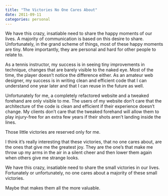 ```yaml
---
title: "The Victories No One Cares About"
date: 2011-09-11
categories: personal
---
```


We have this crazy, insatiable need to share the happy moments of our lives. A majority of communication is based on this desire to share. Unfortunately, in the grand scheme of things, most of these happy moments are tiny. More importantly, they are personal and hard for other people to relate to.

As a tennis instructor, my success is in seeing tiny improvements in technique, changes that are barely visible to the naked eye. Most of the time, the player doesn’t notice the difference either. As an amateur web designer, my success is in writing clean and efficient code that I can understand one year later and that I can reuse in the future as well.

Unfortunately for me, a completely refactored website and a tweaked forehand are only visible to me. The users of my website don’t care that the architecture of the code is clean and efficient if their experience doesn’t change. My clients don’t care that the tweaked forehand will allow them to play injury-free for an extra few years if their shots aren’t landing inside the lines.

Those little victories are reserved only for me.

I think it’s really interesting that these victories, that no one cares about, are the ones that give me the greatest joy. They are the one’s that make me throw up my arms in the air in a silent cheer and then lower them again when others give me strange looks.

We have this crazy, insatiable need to share the small victories in our lives. Fortunately or unfortunately, no one cares about a majority of these small victories.

Maybe that makes them all the more valuable.
